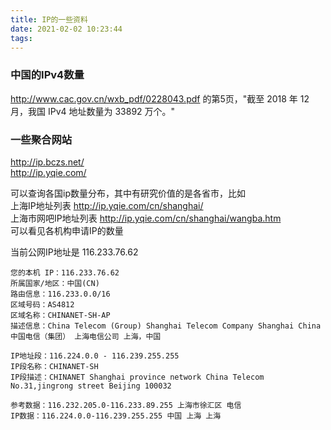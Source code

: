 ```yaml
---
title: IP的一些资料
date: 2021-02-02 10:23:44
tags:
---
```

### 中国的IPv4数量  
http://www.cac.gov.cn/wxb_pdf/0228043.pdf 的第5页，"截至 2018 年 12 月，我国 IPv4 地址数量为 33892 万个。"

### 一些聚合网站
http://ip.bczs.net/   
http://ip.yqie.com/

可以查询各国ip数量分布，其中有研究价值的是各省市，比如  
上海IP地址列表 http://ip.yqie.com/cn/shanghai/   
上海市网吧IP地址列表 http://ip.yqie.com/cn/shanghai/wangba.htm   
可以看见各机构申请IP的数量

当前公网IP地址是 116.233.76.62
```text
您的本机 IP：116.233.76.62
所属国家/地区：中国(CN)
路由信息：116.233.0.0/16
区域号码：AS4812
区域名称：CHINANET-SH-AP
描述信息：China Telecom (Group) Shanghai Telecom Company Shanghai China
中国电信（集团） 上海电信公司 上海，中国

IP地址段：116.224.0.0 - 116.239.255.255
IP段名称：CHINANET-SH
IP段描述：CHINANET Shanghai province network China Telecom No.31,jingrong street Beijing 100032

参考数据：116.232.205.0-116.233.89.255 上海市徐汇区 电信
IP数据：116.224.0.0-116.239.255.255 中国 上海 上海
```
